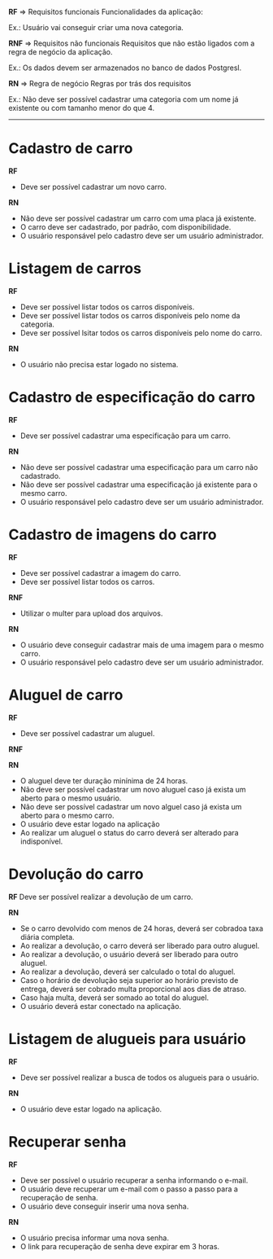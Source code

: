 **RF** => Requisitos funcionais
Funcionalidades da aplicação:

Ex.: Usuário vai conseguir criar uma nova categoria.

**RNF** => Requisitos não funcionais
Requisitos que não estão ligados com a regra de negócio da aplicação.

Ex.: Os dados devem ser armazenados no banco de dados Postgresl.

**RN** => Regra de negócio
Regras por trás dos requisitos

Ex.: Não deve ser possível cadastrar uma categoria com um nome já existente ou com tamanho menor do que 4.

---

# Cadastro de carro

**RF**
- Deve ser possível cadastrar um novo carro.

**RN**
- Não deve ser possível cadastrar um carro com uma placa já existente.
- O carro deve ser cadastrado, por padrão, com disponibilidade.
- O usuário responsável pelo cadastro deve ser um usuário administrador.

# Listagem de carros

**RF**
- Deve ser possível listar todos os carros disponíveis.
- Deve ser possível listar todos os carros disponíveis pelo nome da categoria.
- Deve ser possível lsitar todos os carros disponíveis pelo nome do carro.

**RN**
- O usuário não precisa estar logado no sistema.

# Cadastro de especificação do carro

**RF** 
- Deve ser possível cadastrar uma especificação para um carro.

**RN**
- Não deve ser possível cadastrar uma especificação para um carro não cadastrado.
- Não deve ser possível cadastrar uma especificação já existente para o mesmo carro.
- O usuário responsável pelo cadastro deve ser um usuário administrador.

# Cadastro de imagens do carro

**RF**
- Deve ser possível cadastrar a imagem do carro.
- Deve ser possível listar todos os carros.

**RNF**
- Utilizar o multer para upload dos arquivos.

**RN**
- O usuário deve conseguir cadastrar mais de uma imagem para o mesmo carro.
- O usuário responsável pelo cadastro deve ser um usuário administrador.

# Aluguel de carro

**RF**
- Deve ser possível cadastrar um aluguel.

**RNF**

**RN**
- O aluguel deve ter duração minínima de 24 horas.
- Não deve ser possível cadastrar um novo aluguel caso já exista um aberto para o mesmo usuário.
- Não deve ser possível cadastrar um novo alguel caso já exista um aberto para o mesmo carro.
- O usuário deve estar logado na aplicação
- Ao realizar um aluguel o status do carro deverá ser alterado para indisponível.

# Devolução do carro

**RF** 
Deve ser possível realizar a devolução de um carro.

**RN**
- Se o carro devolvido com menos de 24 horas, deverá ser cobradoa  taxa diária completa.
- Ao realizar a devolução, o carro deverá ser liberado para outro aluguel.
- Ao realizar a devolução, o usuário deverá ser liberado para outro aluguel.
- Ao realizar a devolução, deverá ser calculado o total do aluguel.
- Caso o horário de devolução seja superior ao horário previsto de entrega, deverá ser cobrado multa proporcional aos dias de atraso.
- Caso haja multa, deverá ser somado ao total do aluguel.
- O usuário deverá estar conectado na aplicação.

# Listagem de alugueis para usuário

**RF**
- Deve ser possível realizar a busca de todos os alugueis para o usuário.

**RN**
- O usuário deve estar logado na aplicação.

# Recuperar senha

**RF**
- Deve ser possível o usuário recuperar a senha informando o e-mail.
- O usuário deve recuperar um e-mail com o passo a passo para a recuperação de senha.
- O usuário deve conseguir inserir uma nova senha.

**RN**
- O usuário precisa informar uma nova senha.
- O link para recuperação de senha deve expirar em 3 horas.